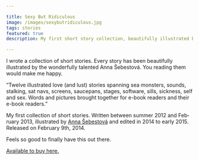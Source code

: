 ```yaml
---

title: Sexy But Ridiculous
image: /images/sexybutridiculous.jpg
tags: stories
featured: true
description: My first short story collection, beautifully illustrated by Anna Šebestová

---
```


I wrote a collection of short stories. Every story has been beautifully illustrated by the wonderfully talented Anna Šebestová. You reading them would make me happy.

“Twelve il­lus­trated love (and lust) stor­ies span­ning sea mon­sters, sounds, stalk­ing, sat navs, screens, sauce­pans, stages, soft­ware, sills, sick­ness, self and sex. Words and pic­tures brought to­gether for e-book read­ers and their e-book read­ers.”

My first col­lec­tion of short stor­ies. Writ­ten between sum­mer 2012 and Feb­ru­ary 2013, il­lus­trated by [Anna Šebestová](https://www.facebook.com/annanemone) and ed­ited in 2014 to early 2015. Re­leased on Feb­ru­ary 9th, 2014.

Feels so good to fi­nally have this out there.

[Avail­able to buy here.](http://www.amazon.co.uk/Sexy-but-Ridiculous-Twelve-stories-ebook/dp/B00TCTV7ZC/)

